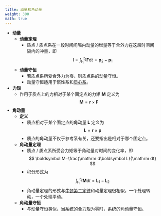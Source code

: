```yaml
---
title: 动量和角动量
weight: 300
math: true
---
```


- **动量**
    - **动量定理**
        - 质点 / 质点系在一段时间间隔内动量的增量等于合外力在这段时间间隔内的冲量，即
          $$
          \boldsymbol I=\int_{t_1}^{t_2}\boldsymbol F\mathrm dt=\boldsymbol p_2-\boldsymbol p_1
          $$
    - **动量守恒**
        - 若质点系所受合外力为零，则质点系的动量守恒。
        - 动量守恒适用于惯性系和[质心系](/docs/physics/dynamics/mass-point-system-and-centor-of-mass#stv368)。
- **力矩**
    - 作用于质点上的力相对于某个固定点的力矩 $\boldsymbol M$ 定义为
      $$
      \boldsymbol M=\boldsymbol r\times\boldsymbol F
      $$
- **角动量** <span id="ngvw7q"></span>
    - **定义**
        - 质点相对于某个固定点的角动量 $\boldsymbol L$ 定义为
          $$
          \boldsymbol L=\boldsymbol r\times\boldsymbol p
          $$
        - 质点的角动量不仅于参考系有关，还要指出是相对于哪个固定点。
    - **角动量定理**
        - 质点 / 质点系所受合力矩等于角动量对时间的变化率，即
          $$
          \boldsymbol M=\frac{\mathrm d\boldsymbol L}{\mathrm dt}
          $$
        - 积分形式为
          $$
          \int_{t_1}^{t_2}\boldsymbol M\mathrm dt=\boldsymbol L_1-\boldsymbol L_2
          $$
        - 角动量定理的形式与[牛顿第二定律](/docs/physics/dynamics/newtons-law-of-motion#t9cc9r)和动量定理很相似，一个处理转动，一个处理平动。
    - **角动量守恒**
        - 与动量守恒类似，当系统的合力矩为零时，系统的角动量守恒。
